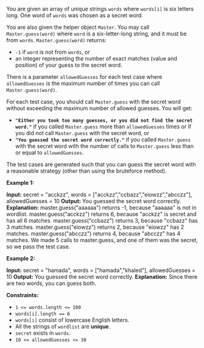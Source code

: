 
You are given an array of unique strings  `words`  where  `words[i]`  is six letters long. One word of  `words`  was chosen as a secret word.

You are also given the helper object  `Master`. You may call  `Master.guess(word)`  where  `word`  is a six-letter-long string, and it must be from  `words`.  `Master.guess(word)`  returns:

-   `-1`  if  `word`  is not from  `words`, or
-   an integer representing the number of exact matches (value and position) of your guess to the secret word.

There is a parameter  `allowedGuesses`  for each test case where  `allowedGuesses`  is the maximum number of times you can call  `Master.guess(word)`.

For each test case, you should call  `Master.guess`  with the secret word without exceeding the maximum number of allowed guesses. You will get:

-   **`"Either you took too many guesses, or you did not find the secret word."`**  if you called  `Master.guess`  more than  `allowedGuesses`  times or if you did not call  `Master.guess`  with the secret word, or
-   **`"You guessed the secret word correctly."`**  if you called  `Master.guess`  with the secret word with the number of calls to  `Master.guess`  less than or equal to  `allowedGuesses`.

The test cases are generated such that you can guess the secret word with a reasonable strategy (other than using the bruteforce method).

**Example 1:**

**Input:** secret = "acckzz", words = ["acckzz","ccbazz","eiowzz","abcczz"], allowedGuesses = 10
**Output:** You guessed the secret word correctly.
**Explanation:**
master.guess("aaaaaa") returns -1, because "aaaaaa" is not in wordlist.
master.guess("acckzz") returns 6, because "acckzz" is secret and has all 6 matches.
master.guess("ccbazz") returns 3, because "ccbazz" has 3 matches.
master.guess("eiowzz") returns 2, because "eiowzz" has 2 matches.
master.guess("abcczz") returns 4, because "abcczz" has 4 matches.
We made 5 calls to master.guess, and one of them was the secret, so we pass the test case.

**Example 2:**

**Input:** secret = "hamada", words = ["hamada","khaled"], allowedGuesses = 10
**Output:** You guessed the secret word correctly.
**Explanation:** Since there are two words, you can guess both.

**Constraints:**

-   `1 <= words.length <= 100`
-   `words[i].length == 6`
-   `words[i]`  consist of lowercase English letters.
-   All the strings of  `wordlist`  are  **unique**.
-   `secret`  exists in  `words`.
-   `10 <= allowedGuesses <= 30`